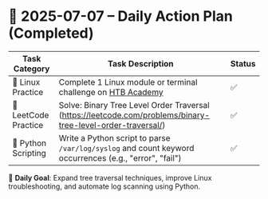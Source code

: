# 📌 2025-07-07 – Daily Action Plan (Completed)

| Task Category         | Task Description                                                                                          | Status |
|----------------------|-------------------------------------------------------------------------------------------------------------|--------|
| 🐧 Linux Practice      | Complete 1 Linux module or terminal challenge on [HTB Academy](https://academy.hackthebox.com/)            | ✅      |
| 🧠 LeetCode Practice   | Solve: Binary Tree Level Order Traversal (https://leetcode.com/problems/binary-tree-level-order-traversal/) | ✅      |
| 🐍 Python Scripting    | Write a Python script to parse `/var/log/syslog` and count keyword occurrences (e.g., "error", "fail")     | ✅      |

🎯 **Daily Goal**: Expand tree traversal techniques, improve Linux troubleshooting, and automate log scanning using Python.
